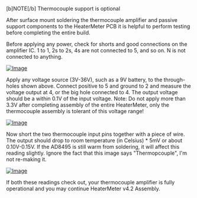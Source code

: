 [b]NOTE[/b] Thermocouple support is optional

After surface mount soldering the thermocouple amplifier and passive support components to the HeaterMeter PCB it is helpful to perform testing before completing the entire build.

Before applying any power, check for shorts and good connections on the amplifier IC. 1 to 1, 2s to 2s, 4s are not connected to 5, and so on. N is not connected to anything.

[![Image](https://lh4.googleusercontent.com/-Kh_LT5hR6d0/U7LKnSV0zHI/AAAAAAAAB-M/4sOadQlmvtQ/s800/tctest.png)](https://picasaweb.google.com/lh/photo/zE9keGB7s7CKZ6AQei-xmdMTjNZETYmyPJy0liipFm0?feat=embedwebsite)

Apply any voltage source (3V-36V), such as a 9V battery, to the through-holes shown above. Connect positive to 5 and ground to 2 and measure the voltage output at 4, or the big hole connected to 4. The output voltage should be a within 0.1V of the input voltage. Note: Do not apply more than 3.3V after completing assembly of the entire HeaterMeter, only the thermocouple assembly is tolerant of this voltage range!

[![Image](https://lh5.googleusercontent.com/-tzSIMYeJ5fc/U67YFVvNZoI/AAAAAAAAB5c/b1tfShFSBd4/s640/IMG_2178.JPG)](https://picasaweb.google.com/lh/photo/5j-yXLAi8KqRpkfs5NWmJdMTjNZETYmyPJy0liipFm0?feat=embedwebsite)

Now short the two thermocouple input pins together with a piece of wire. The output should drop to room temperature (in Celsius) * 5mV or about 0.10V-0.15V. If the AD8495 is still warm from soldering, it will affect this reading slightly. Ignore the fact that this image says "Thermopcouple", I'm not re-making it.

[![Image](https://lh3.googleusercontent.com/-0rt6xKf4kgE/U7FtumnXQvI/AAAAAAAAB90/Ow9Nng21Xak/s640/IMG_2178.JPG)](https://picasaweb.google.com/lh/photo/lzmhqbW1Ol1GYJtHS0wjINMTjNZETYmyPJy0liipFm0?feat=embedwebsite)

If both these readings check out, your thermocouple amplifier is fully operational and you may continue HeaterMeter v4.2 Assembly.